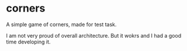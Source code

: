 # corners
A simple game of corners, made for test task.

I am not very proud of overall architecture. But it wokrs and I had a good time developing it.

